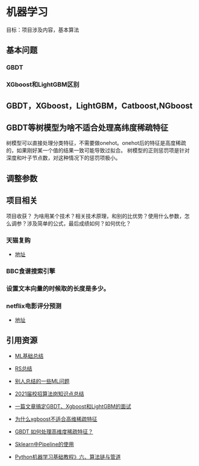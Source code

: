 # 机器学习

目标：项目涉及内容，基本算法

## 基本问题

### GBDT

### XGboost和LightGBM区别

## GBDT，XGboost，LightGBM，Catboost,NGboost

## GBDT等树模型为啥不适合处理高纬度稀疏特征

树模型可以直接处理分类特征，不需要做onehot。onehot后的特征是高度稀疏的，如果刚好某一个值的结果一致可能导致过拟合。
树模型的正则惩罚项是针对深度和叶子节点数，对这种情况下的惩罚项极小。

## 调整参数



## 项目相关

项目收获？ 为啥用某个技术？相关技术原理，和别的比优势？使用什么参数，怎么调参？涉及简单的公式，最后成绩如何？如何优化？

### 天猫复购

- [地址](https://github.com/lionel-sun/Tmall_Repeat_Buyers)

### BBC食谱搜索引擎

### 设置文本向量的时候取的长度是多少。

### netflix电影评分预测

- [地址](https://github.com/lionel-sun/Netflix)

## 引用资源
- [ML基础总结](https://github.com/lionel-sun/RS_Practice/blob/master/AI算法岗位面试资料整理/README.md)

- [RS总结](https://github.com/lionel-sun/RS_Practice/blob/master/README.md)

- [别人总结的一些ML问题](https://github.com/wangyuGithub01/Machine_Learning_Resources)

- [2021届校招算法岗知识点总结](https://zhuanlan.zhihu.com/p/107911095)

- [一篇文章搞定GBDT、Xgboost和LightGBM的面试](https://zhuanlan.zhihu.com/p/148050748)

- [为什么xgboost不适合高维稀疏特征](https://www.zhihu.com/question/267934807)

- [GBDT 如何处理高维度稀疏特征？](https://www.zhihu.com/question/55925445)

- [Sklearn中Pipeline的使用](https://www.jianshu.com/p/9c2c8c8ef42d)

- [Python机器学习基础教程》六、算法链与管道](https://zhuanlan.zhihu.com/p/48247268)